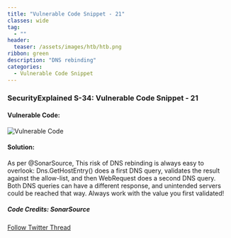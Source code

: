 ```yaml
---
title: "Vulnerable Code Snippet - 21"
classes: wide
tag: 
  - ""
header:
  teaser: /assets/images/htb/htb.png
ribbon: green
description: "DNS rebinding"
categories:
  - Vulnerable Code Snippet
---
```

### SecurityExplained S-34: Vulnerable Code Snippet - 21

#### Vulnerable Code:

![Vulnerable Code](https://github.com/harsh-bothra/SecurityExplained/blob/main/media/code-21.jpg)

#### Solution:

As per @SonarSource, This risk of DNS rebinding is always easy to overlook: Dns.GetHostEntry() does a first DNS query, validates the result against the allow-list, and then WebRequest does a second DNS query. Both DNS queries can have a different response, and unintended servers could be reached that way. Always work with the value you first validated!

##### Code Credits: SonarSource

[Follow Twitter Thread](https://twitter.com/harshbothra_/status/1489280271640055809?s=20&t=DGEwqEwXwFbWH0VXkOKVsQ)
